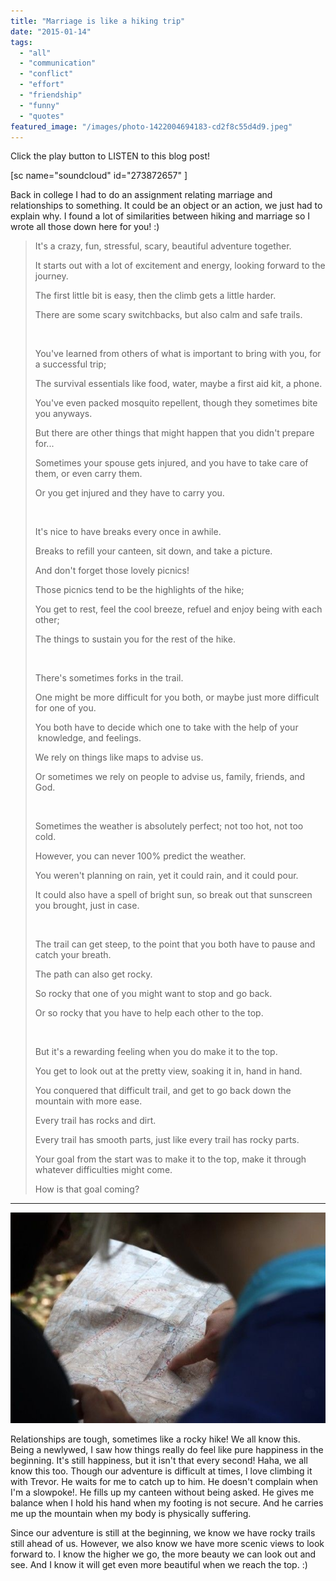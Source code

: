 ```yaml
---
title: "Marriage is like a hiking trip"
date: "2015-01-14"
tags:
  - "all"
  - "communication"
  - "conflict"
  - "effort"
  - "friendship"
  - "funny"
  - "quotes"
featured_image: "/images/photo-1422004694183-cd2f8c55d4d9.jpeg"
---
```


Click the play button to LISTEN to this blog post!

\[sc name="soundcloud" id="273872657" \]

Back in college I had to do an assignment relating marriage and relationships to something. It could be an object or an action, we just had to explain why. I found a lot of similarities between hiking and marriage so I wrote all those down here for you! :)

> It's a crazy, fun, stressful, scary, beautiful adventure together.
> 
> It starts out with a lot of excitement and energy, looking forward to the journey.
> 
> The first little bit is easy, then the climb gets a little harder.
> 
> There are some scary switchbacks, but also calm and safe trails.
> 
>  
> 
> You've learned from others of what is important to bring with you, for a successful trip;
> 
> The survival essentials like food, water, maybe a first aid kit, a phone.
> 
> You've even packed mosquito repellent, though they sometimes bite you anyways.
> 
> But there are other things that might happen that you didn't prepare for...
> 
> Sometimes your spouse gets injured, and you have to take care of them, or even carry them.
> 
> Or you get injured and they have to carry you.
> 
>  
> 
> It's nice to have breaks every once in awhile.
> 
> Breaks to refill your canteen, sit down, and take a picture.
> 
> And don't forget those lovely picnics!
> 
> Those picnics tend to be the highlights of the hike;
> 
> You get to rest, feel the cool breeze, refuel and enjoy being with each other;
> 
> The things to sustain you for the rest of the hike.
> 
>  
> 
> There's sometimes forks in the trail.
> 
> One might be more difficult for you both, or maybe just more difficult for one of you.
> 
> You both have to decide which one to take with the help of your  knowledge, and feelings.
> 
> We rely on things like maps to advise us.
> 
> Or sometimes we rely on people to advise us, family, friends, and God.
> 
>  
> 
> Sometimes the weather is absolutely perfect; not too hot, not too cold.
> 
> However, you can never 100% predict the weather.
> 
> You weren't planning on rain, yet it could rain, and it could pour.
> 
> It could also have a spell of bright sun, so break out that sunscreen you brought, just in case.
> 
>  
> 
> The trail can get steep, to the point that you both have to pause and catch your breath.
> 
> The path can also get rocky.
> 
> So rocky that one of you might want to stop and go back.
> 
> Or so rocky that you have to help each other to the top.
> 
>  
> 
> But it's a rewarding feeling when you do make it to the top.
> 
> You get to look out at the pretty view, soaking it in, hand in hand.
> 
> You conquered that difficult trail, and get to go back down the mountain with more ease.
> 
> Every trail has rocks and dirt.
> 
> Every trail has smooth parts, just like every trail has rocky parts.
> 
> Your goal from the start was to make it to the top, make it through whatever difficulties might come.
> 
> How is that goal coming?

* * *

![Marriage metaphors, marriage and hiking, marriage is like a hike, newlywed adventures, marriage adventures, hiking adventures, hiking in relationships](/images/photo-1436918671239-a2b72ace4880.jpeg)

Relationships are tough, sometimes like a rocky hike! We all know this. Being a newlywed, I saw how things really do feel like pure happiness in the beginning. It's still happiness, but it isn't that every second! Haha, we all know this too. Though our adventure is difficult at times, I love climbing it with Trevor. He waits for me to catch up to him. He doesn't complain when I'm a slowpoke!. He fills up my canteen without being asked. He gives me balance when I hold his hand when my footing is not secure. And he carries me up the mountain when my body is physically suffering.

Since our adventure is still at the beginning, we know we have rocky trails still ahead of us. However, we also know we have more scenic views to look forward to. I know the higher we go, the more beauty we can look out and see. And I know it will get even more beautiful when we reach the top. :)
